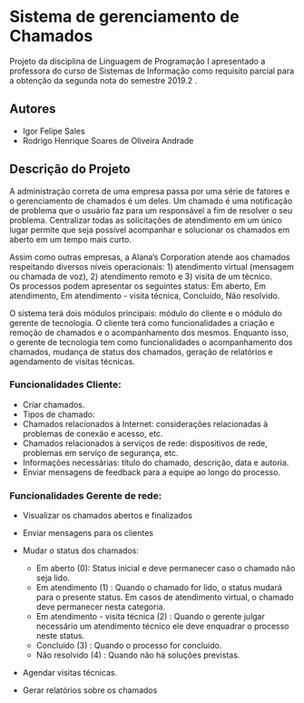 # Sistema de gerenciamento de Chamados

Projeto da disciplina de Linguagem de Programação I apresentado a professora do curso de Sistemas de Informação como requisito parcial 
para a obtenção da segunda nota do semestre 2019.2 .

## Autores

- Igor Felipe Sales
- Rodrigo Henrique Soares de Oliveira Andrade

## Descrição do Projeto

   A administração correta de uma empresa passa por uma série de fatores e o gerenciamento de chamados é um deles. Um chamado é uma notificação de problema que o usuário faz para um responsável a fim de resolver o seu problema. Centralizar todas as solicitações de atendimento em um único lugar permite que seja possível acompanhar e solucionar os chamados em aberto em um tempo mais curto.  
  
  
   Assim como outras empresas, a Alana’s Corporation atende aos chamados respeitando diversos níveis operacionais: 1) atendimento virtual (mensagem ou chamada de voz), 2) atendimento remoto e 3) visita de um técnico.  
  Os processos podem apresentar os seguintes status: Em aberto, Em atendimento, Em atendimento - visita técnica, Concluído, Não resolvido.  
  
  O sistema terá dois módulos principais: módulo do cliente e o módulo do gerente de tecnologia. O cliente terá como funcionalidades a criação e remoção de chamados e o acompanhamento dos mesmos. Enquanto isso, o gerente de tecnologia tem como funcionalidades o acompanhamento dos chamados, mudança de status dos chamados, geração de relatórios e agendamento de visitas técnicas.  

### Funcionalidades Cliente:
- Criar chamados.
- Tipos de chamado:
 - Chamados relacionados à Internet: considerações relacionadas à
problemas de conexão e acesso, etc.
 - Chamados relacionados à serviços de rede: dispositivos de rede,
problemas em serviço de segurança, etc.
- Informações necessárias: título do chamado, descrição, data e autoria.
- Enviar mensagens de feedback para a equipe ao longo do processo.

### Funcionalidades Gerente de rede:
- Visualizar os chamados abertos e finalizados
- Enviar mensagens para os clientes
- Mudar o status dos chamados:

     - Em aberto (0): Status inicial e deve permanecer caso o chamado não
    seja lido.  
     - Em atendimento (1) : Quando o chamado for lido, o status mudará para
    o presente status. Em casos de atendimento virtual, o chamado deve permanecer
    nesta categoria.  
     - Em atendimento - visita técnica (2) : Quando o gerente julgar
    necessário um atendimento técnico ele deve enquadrar o processo neste status.  
     - Concluído (3) : Quando o processo for concluído.  
     - Não resolvido (4) : Quando não há soluções previstas.  
     
- Agendar visitas técnicas.  
- Gerar relatórios sobre os chamados  
